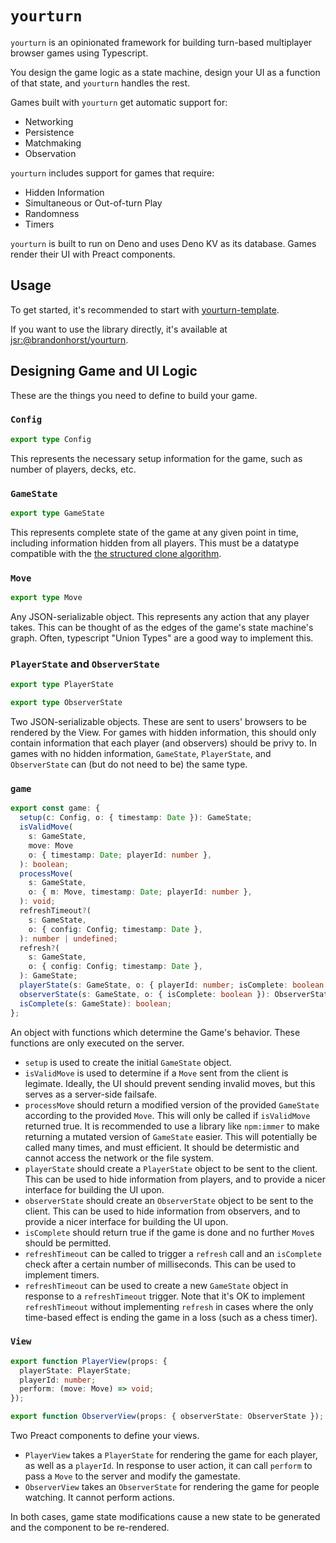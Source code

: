 # `yourturn`

`yourturn` is an opinionated framework for building turn-based multiplayer
browser games using Typescript.

You design the game logic as a state machine, design your UI as a function of
that state, and `yourturn` handles the rest.

Games built with `yourturn` get automatic support for:

- Networking
- Persistence
- Matchmaking
- Observation

`yourturn` includes support for games that require:

- Hidden Information
- Simultaneous or Out-of-turn Play
- Randomness
- Timers

`yourturn` is built to run on Deno and uses Deno KV as its database. Games
render their UI with Preact components.

## Usage

To get started, it's recommended to start with
[yourturn-template](https://github.com/brandonhorst/yourturn-template).

If you want to use the library directly, it's available at
[jsr:@brandonhorst/yourturn](https://jsr.io/@brandonhorst/yourturn).

## Designing Game and UI Logic

These are the things you need to define to build your game.

### `Config`

```ts
export type Config
```

This represents the necessary setup information for the game, such as number of
players, decks, etc.

### `GameState`

```ts
export type GameState
```

This represents complete state of the game at any given point in time, including
information hidden from all players. This must be a datatype compatible with the
[the structured clone algorithm](https://developer.mozilla.org/en-US/docs/Web/API/Web_Workers_API/Structured_clone_algorithm).

### `Move`

```ts
export type Move
```

Any JSON-serializable object. This represents any action that any player takes.
This can be thought of as the edges of the game's state machine's graph. Often,
typescript "Union Types" are a good way to implement this.

### `PlayerState` and `ObserverState`

```ts
export type PlayerState

export type ObserverState
```

Two JSON-serializable objects. These are sent to users' browsers to be rendered
by the View. For games with hidden information, this should only contain
information that each player (and observers) should be privy to. In games with
no hidden information, `GameState`, `PlayerState`, and `ObserverState` can (but
do not need to be) the same type.

### `game`

```ts
export const game: {
  setup(c: Config, o: { timestamp: Date }): GameState;
  isValidMove(
    s: GameState,
    move: Move
    o: { timestamp: Date; playerId: number },
  ): boolean;
  processMove(
    s: GameState,
    o: { m: Move, timestamp: Date; playerId: number },
  ): void;
  refreshTimeout?(
    s: GameState,
    o: { config: Config; timestamp: Date },
  ): number | undefined;
  refresh?(
    s: GameState,
    o: { config: Config; timestamp: Date },
  ): GameState;
  playerState(s: GameState, o: { playerId: number; isComplete: boolean }): PlayerState;
  observerState(s: GameState, o: { isComplete: boolean }): ObserverState;
  isComplete(s: GameState): boolean;
};
```

An object with functions which determine the Game's behavior. These functions
are only executed on the server.

- `setup` is used to create the initial `GameState` object.
- `isValidMove` is used to determine if a `Move` sent from the client is
  legimate. Ideally, the UI should prevent sending invalid moves, but this
  serves as a server-side failsafe.
- `processMove` should return a modified version of the provided `GameState`
  according to the provided `Move`. This will only be called if `isValidMove`
  returned true. It is recommended to use a library like `npm:immer` to make
  returning a mutated version of `GameState` easier. This will potentially be
  called many times, and must efficient. It should be determistic and cannot
  access the network or the file system.
- `playerState` should create a `PlayerState` object to be sent to the client.
  This can be used to hide information from players, and to provide a nicer
  interface for building the UI upon.
- `observerState` should create an `ObserverState` object to be sent to the
  client. This can be used to hide information from observers, and to provide a
  nicer interface for building the UI upon.
- `isComplete` should return true if the game is done and no further `Move`s
  should be permitted.
- `refreshTimeout` can be called to trigger a `refresh` call and an `isComplete`
  check after a certain number of milliseconds. This can be used to implement
  timers.
- `refreshTimeout` can be used to create a new `GameState` object in response to
  a `refreshTimeout` trigger. Note that it's OK to implement `refreshTimeout`
  without implementing `refresh` in cases where the only time-based effect is
  ending the game in a loss (such as a chess timer).

### `View`

```ts
export function PlayerView(props: {
  playerState: PlayerState;
  playerId: number;
  perform: (move: Move) => void;
});

export function ObserverView(props: { observerState: ObserverState });
```

Two Preact components to define your views.

- `PlayerView` takes a `PlayerState` for rendering the game for each player, as
  well as a `playerId`. In response to user action, it can call `perform` to
  pass a `Move` to the server and modify the gamestate.
- `ObserverView` takes an `ObserverState` for rendering the game for people
  watching. It cannot perform actions.

In both cases, game state modifications cause a new state to be generated and
the component to be re-rendered.
